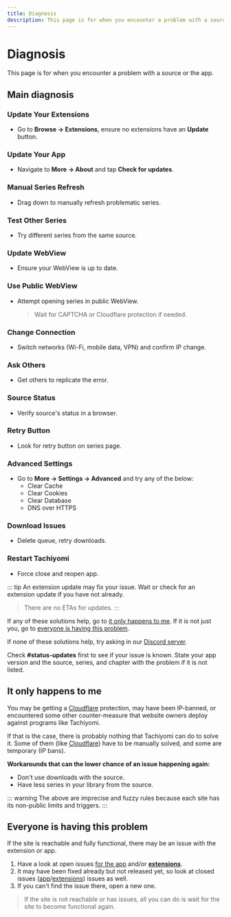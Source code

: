```yaml
---
title: Diagnosis
description: This page is for when you encounter a problem with a source or the app.
---
```


# Diagnosis

This page is for when you encounter a problem with a source or the app.

## Main diagnosis

### Update Your Extensions
- Go to **Browse -> Extensions**, ensure no extensions have an **Update** button.

### Update Your App
- Navigate to **More -> About** and tap **Check for updates**.

### Manual Series Refresh
- Drag down to manually refresh problematic series.

### Test Other Series
- Try different series from the same source.

### Update WebView
- Ensure your WebView is up to date.

### Use Public WebView
- Attempt opening series in public WebView.
  > Wait for CAPTCHA or Cloudflare protection if needed.

### Change Connection
- Switch networks (Wi-Fi, mobile data, VPN) and confirm IP change.

### Ask Others
- Get others to replicate the error.

### Source Status
- Verify source's status in a browser.

### Retry Button
- Look for retry button on series page.

### Advanced Settings
- Go to **More -> Settings -> Advanced** and try any of the below:
  - Clear Cache
  - Clear Cookies
  - Clear Database
  - DNS over HTTPS

### Download Issues
- Delete queue, retry downloads.

### Restart Tachiyomi
- Force close and reopen app.

::: tip
An extension update may fix your issue.
Wait or check for an extension update if you have not already.
> There are no ETAs for updates.
:::

If any of these solutions help, go to [it only happens to me](#it-only-happens-to-me).
If it is not just you, go to [everyone is having this problem](https://tachiyomi.org/help/guides/troubleshooting/#everyone-is-having-this-problem).

If none of these solutions help, try asking in our [Discord server](https://discord.gg/tachiyomi).

Check **#status-updates** first to see if your issue is known.
State your app version and the source, series, and chapter with the problem if it is not listed.

## It only happens to me
You may be getting a [Cloudflare](/docs/guides/troubleshooting/#cloudflare) protection, may have been IP-banned, or encountered some other counter-measure that website owners deploy against programs like Tachiyomi.

If that is the case, there is probably nothing that Tachiyomi can do to solve it.
Some of them (like [Cloudflare](/docs/guides/troubleshooting/#cloudflare)) have to be manually solved, and some are temporary (IP bans).

**Workarounds that can the lower chance of an issue happening again:**
- Don't use downloads with the source.
- Have less series in your library from the source.

::: warning
The above are imprecise and fuzzy rules because each site has its non-public limits and triggers.
:::

## Everyone is having this problem
If the site is reachable and fully functional, there may be an issue with the extension or app.

1. Have a look at open issues [for the app](https://github.com/tachiyomiorg/tachiyomi/issues) and/or [**extensions**](https://github.com/tachiyomiorg/tachiyomi-extensions/issues).
1. It may have been fixed already but not released yet, so look at closed issues ([app](https://github.com/tachiyomiorg/tachiyomi/issues?q=is%3Aissue+is%3Aclosed)/[extensions](https://github.com/tachiyomiorg/tachiyomi-extensions/issues?q=is%3Aissue+is%3Aclosed)) issues as well.
1. If you can't find the issue there, open a new one.

> If the site is not reachable or has issues, all you can do is wait for the site to become functional again.
